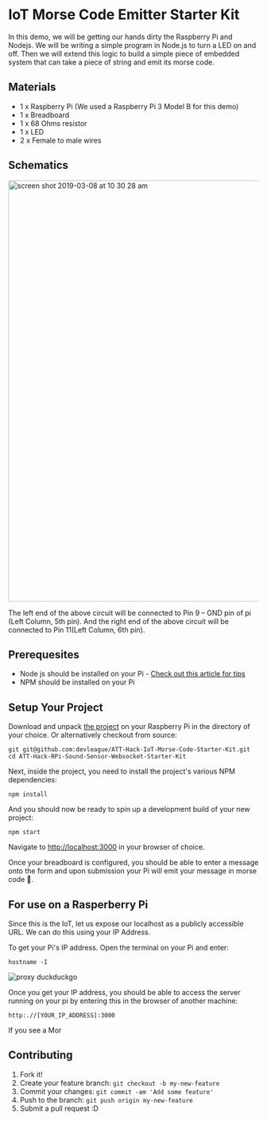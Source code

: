 # IoT Morse Code Emitter Starter Kit

In this demo, we will be getting our hands dirty the Raspberry Pi and Nodejs. We will be writing a simple program in Node.js to turn a LED on and off. Then we will extend this logic to build a simple piece of embedded system that can take a piece of string and emit its morse code.


## Materials

* 1 x Raspberry Pi (We used a Raspberry Pi 3 Model B for this demo)
* 1 x Breadboard
* 1 x 68 Ohms resistor
* 1 x LED
* 2 x Female to male wires

## Schematics

<img width="846" alt="screen shot 2019-03-08 at 10 30 28 am" src="https://user-images.githubusercontent.com/4650739/54041836-5a709580-418e-11e9-8dcd-14d1ed68d878.png">


The left end of the above circuit will be connected to Pin 9 – GND pin of pi (Left Column, 5th pin). And the right end of the above circuit will be connected to Pin 11(Left Column, 6th pin).

## Prerequesites

* Node js should be installed on your Pi - [Check out this article for tips](https://www.losant.com/blog/how-to-install-nodejs-on-raspberry-pi)
* NPM should be installed on your Pi


## Setup Your Project

Download and unpack [the project](https://github.com/devleague/ATT-Hack-IoT-Morse-Code-Starter-Kit) on your Raspberry Pi in the directory of your choice. Or alternatively checkout from source:

    git git@github.com:devleague/ATT-Hack-IoT-Morse-Code-Starter-Kit.git
    cd ATT-Hack-RPi-Sound-Sensor-Websocket-Starter-Kit

Next, inside the project, you need to install the project's various NPM dependencies:

    npm install

And you should now be ready to spin up a development build of your new project:

    npm start

Navigate to [http://localhost:3000](http://localhost:3000) in your browser of choice.

Once your breadboard is configured, you should be able to enter a message onto the form and upon submission your Pi will emit your message in morse code :tada:.

## For use on a Rasperberry Pi
Since this is the IoT, let us expose our localhost as a publicly accessible URL. We can do this using your IP Address.

To get your Pi's IP address. Open the terminal on your Pi and enter:

    hostname -I

![proxy duckduckgo](https://user-images.githubusercontent.com/4650739/54042197-2a75c200-418f-11e9-8399-e6f017bc8c4f.jpg)

Once you get your IP address, you should be able to access the server running on your pi by entering this in the browser of another machine:

    http:.//[YOUR_IP_ADDRESS]:3000

If you see a Mor


## Contributing

1. Fork it!
2. Create your feature branch: ```git checkout -b my-new-feature```
3. Commit your changes: ```git commit -am 'Add some feature'```
4. Push to the branch: ````git push origin my-new-feature````
5. Submit a pull request :D
